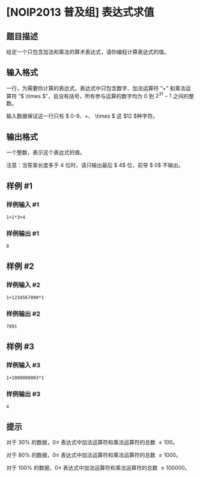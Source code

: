 # [NOIP2013 普及组] 表达式求值

## 题目描述

给定一个只包含加法和乘法的算术表达式，请你编程计算表达式的值。

## 输入格式

一行，为需要你计算的表达式，表达式中只包含数字、加法运算符 “$+$” 和乘法运算符 “$ \times $”，且没有括号，所有参与运算的数字均为 $0$ 到   $2^{31}-1$ 之间的整数。  

输入数据保证这一行只有 $ 0-9$、$+$、$ \times $ 这 $12 $种字符。

## 输出格式

一个整数，表示这个表达式的值。  

注意：当答案长度多于 $4$ 位时，请只输出最后 $ 4$ 位，前导 $ 0$ 不输出。

## 样例 #1

###  样例输入 #1

```
1+1*3+4
```

###  样例输出 #1

```
8
```

## 样例 #2

###  样例输入 #2

```
1+1234567890*1
```

###  样例输出 #2

```
7891
```

## 样例 #3

###  样例输入 #3

```
1+1000000003*1
```

###  样例输出 #3

```
4
```

## 提示

对于 $30\%$ 的数据，$0≤$ 表达式中加法运算符和乘法运算符的总数 $≤100$。

对于 $80\%$ 的数据，$0≤$ 表达式中加法运算符和乘法运算符的总数 $≤1000$。

对于 $100\%$ 的数据，$0≤$ 表达式中加法运算符和乘法运算符的总数 $≤100000$。